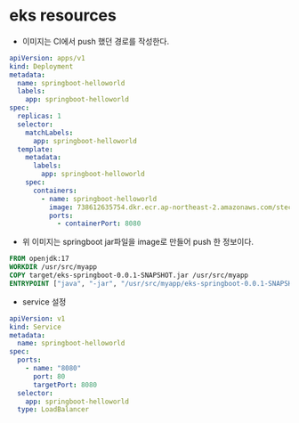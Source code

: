 # eks resources



- 이미지는 CI에서 push 했던 경로를 작성한다.

~~~yaml
apiVersion: apps/v1
kind: Deployment
metadata:
  name: springboot-helloworld
  labels:
    app: springboot-helloworld
spec:
  replicas: 1
  selector:
    matchLabels:
      app: springboot-helloworld
  template:
    metadata:
      labels:
        app: springboot-helloworld
    spec:
      containers:
        - name: springboot-helloworld
          image: 738612635754.dkr.ecr.ap-northeast-2.amazonaws.com/stecr:latest
          ports:
            - containerPort: 8080

~~~

- 위 이미지는 springboot jar파일을 image로 만들어 push 한 정보이다.

~~~dockerfile
FROM openjdk:17
WORKDIR /usr/src/myapp
COPY target/eks-springboot-0.0.1-SNAPSHOT.jar /usr/src/myapp
ENTRYPOINT ["java", "-jar", "/usr/src/myapp/eks-springboot-0.0.1-SNAPSHOT.jar"]
~~~

- service 설정

~~~yaml
apiVersion: v1
kind: Service
metadata:
  name: springboot-helloworld
spec:
  ports:
    - name: "8080"
      port: 80
      targetPort: 8080
  selector:
    app: springboot-helloworld
  type: LoadBalancer

~~~

